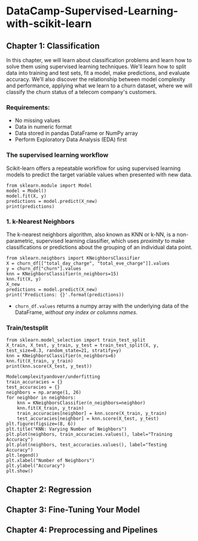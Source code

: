 # DataCamp-Supervised-Learning-with-scikit-learn

## Chapter 1: Classification

In this chapter, we will learn about classification problems and learn how to solve them using supervised learning techniques. We'll learn how to split data into training and test sets, fit a model, make predictions, and evaluate accuracy. We’ll also discover the relationship between model complexity and performance, applying what we learn to a churn dataset, where we will classify the churn status of a telecom company's customers.

### Requirements:
- No missing values
- Data in numeric format
- Data stored in pandas DataFrame or NumPy array
- Perform Exploratory Data Analysis (EDA) first


### The supervised learning workflow
Scikit-learn offers a repeatable workflow for using supervised learning models to predict the target variable values when presented with new data.

```
from sklearn.module import Model
model = Model()
model.fit(X, y)
predictions = model.predict(X_new)
print(predictions)
```

### 1. k-Nearest Neighbors

The k-nearest neighbors algorithm, also known as KNN or k-NN, is a non-parametric, supervised learning classifier, which uses *proximity* to make classifications or predictions about the grouping of an individual data point.

```
from sklearn.neighbors import KNeighborsClassifier
X = churn_df[["total_day_charge", "total_eve_charge"]].values
y = churn_df["churn"].values
knn = KNeighborsClassifier(n_neighbors=15)
knn.fit(X, y)
X_new
predictions = model.predict(X_new)
print('Predictions: {}'.format(predictions))

```

- ```churn_df.values``` returns a numpy array with the underlying data of the DataFrame, *without any index or columns names*.

### Train/testsplit

```
from sklearn.model_selection import train_test_split
X_train, X_test, y_train, y_test = train_test_split(X, y, test_size=0.3, random_state=21, stratify=y)
knn = KNeighborsClassifier(n_neighbors=6)
knn.fit(X_train, y_train)
print(knn.score(X_test, y_test))
```
```
Modelcomplexityandover/underfitting
train_accuracies = {}
test_accuracies = {}
neighbors = np.arange(1, 26)
for neighbor in neighbors:
    knn = KNeighborsClassifier(n_neighbors=neighbor)
    knn.fit(X_train, y_train)
    train_accuracies[neighbor] = knn.score(X_train, y_train)
    test_accuracies[neighbor] = knn.score(X_test, y_test)
plt.figure(figsize=(8, 6))
plt.title("KNN: Varying Number of Neighbors")
plt.plot(neighbors, train_accuracies.values(), label="Training Accuracy")
plt.plot(neighbors, test_accuracies.values(), label="Testing Accuracy")
plt.legend()
plt.xlabel("Number of Neighbors")
plt.ylabel("Accuracy")
plt.show()
```

## Chapter 2: Regression

## Chapter 3: Fine-Tuning Your Model

## Chapter 4: Preprocessing and Pipelines
